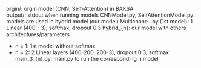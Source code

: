 orgin/: orgin model (CNN, Self-Attention) in BAKSA <br />
output/: stdout when running models
CNNModel.py, SelfAttentionModel.py: models are used in hybrid model (our model)
Multichane...py (1st model): 1 Linear (400 - 3), softmax, dropout 0.3
hybrid_{n}: our model with others architectures/parameters
- n = 1: 1st model without softmax
- n = 2: 2 Linear layers (400-200, 200-3), dropout 0.3, softmax
main_3_{n}.py: main.py to run the corresponding n model

 
